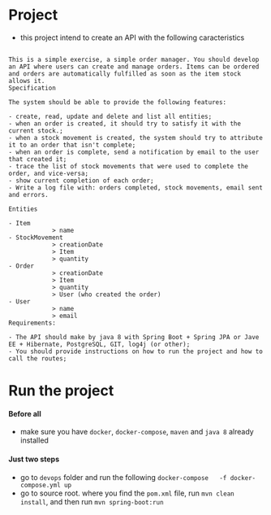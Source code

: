 # Project
- this project intend to create an API with the following caracteristics 
```

This is a simple exercise, a simple order manager. You should develop an API where users can create and manage orders. Items can be ordered and orders are automatically fulfilled as soon as the item stock allows it.
Specification

The system should be able to provide the following features:

- create, read, update and delete and list all entities;
- when an order is created, it should try to satisfy it with the current stock.;
- when a stock movement is created, the system should try to attribute it to an order that isn't complete;
- when an order is complete, send a notification by email to the user that created it;
- trace the list of stock movements that were used to complete the order, and vice-versa;
- show current completion of each order;
- Write a log file with: orders completed, stock movements, email sent and errors.

Entities

- Item
            > name
- StockMovement
            > creationDate
            > Item
            > quantity
- Order
            > creationDate
            > Item
            > quantity
            > User (who created the order)
- User
            > name
            > email
Requirements:

- The API should make by java 8 with Spring Boot + Spring JPA or Jave EE + Hibernate, PostgreSQL, GIT, log4j (or other);
- You should provide instructions on how to run the project and how to call the routes;
```
# Run the project
#### Before all 
- make sure you have `docker`, `docker-compose`, `maven` and `java 8` already installed

#### Just two steps
- go to `devops` folder and run the following `docker-compose   -f docker-compose.yml up`
- go to source root. where you find the `pom.xml` file, run `mvn clean install`,  and then run `mvn spring-boot:run`